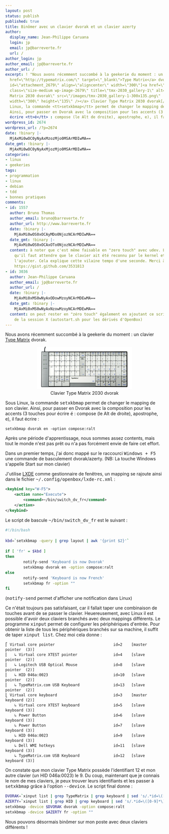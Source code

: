 ```yaml
---
layout: post
status: publish
published: true
title: Binômer avec un clavier dvorak et un clavier azerty
author:
  display_name: Jean-Philippe Caruana
  login: jp
  email: jp@barreverte.fr
  url: /
author_login: jp
author_email: jp@barreverte.fr
author_url: /
excerpt: ! "Nous avons récemment succombé à la geekerie du moment : un clavier <a
  href=\"http://typematrix.com/\" target=\"_blank\">Type Matrix</a> dvorak.\r\n\r\n[caption
  id=\"attachment_2679\" align=\"aligncenter\" width=\"300\"]<a href=\"/images/tmx-2030_gallery-1.png\"><img
  class=\"size-medium wp-image-2679\" title=\"tmx-2030_gallery-1\" alt=\"Clavier Type
  Matrix 2030 dvorak\" src=\"/images/tmx-2030_gallery-1-300x135.png\"
  width=\"300\" height=\"135\" /></a> Clavier Type Matrix 2030 dvorak[/caption]\r\n\r\nSous
  Linux, la commande <tt>setxkbmap</tt> permet de changer le mapping de son clavier.
  Ainsi, pour passer en Dvorak avec la composition pour les accents (3 touches pour
  écrire <tt>é</tt> : compose (le Alt de droite), apostrophe, e), il faut écrire :"
wordpress_id: 2674
wordpress_url: /?p=2674
date: !binary |-
  MjAxMi0wOC0yNyAxMzozMjo0MSArMDIwMA==
date_gmt: !binary |-
  MjAxMi0wOC0yNyAxMjozMjo0MSArMDIwMA==
categories:
- linux
- geekeries
tags:
- programmation
- linux
- debian
- tdd
- bonnes pratiques
comments:
- id: 1557
  author: Bruno Thomas
  author_email: bruno@barreverte.fr
  author_url: http://www.barreverte.fr
  date: !binary |-
    MjAxMi0wOS0xOCAyMDo0NjozNCArMDIwMA==
  date_gmt: !binary |-
    MjAxMi0wOS0xOCAxOTo0NjozNCArMDIwMA==
  content: à noter que c'est même faisable en "zero touch" avec udev. Le souci c'est
    qu'il faut attendre que le clavier ait été reconnu par le kernel et X avant de
    l'ajouter. Cela explique cette vilaine tempo d'une seconde. Merci à @BitardMichael
    https://gist.github.com/3531813
- id: 3036
  author: Jean-Philippe Caruana
  author_email: jp@barreverte.fr
  author_url: /
  date: !binary |-
    MjAxMi0xMS0wNyAxODowMzoyNCArMDEwMA==
  date_gmt: !binary |-
    MjAxMi0xMS0wNyAxNzowMzoyNCArMDEwMA==
  content: on peut rester en "zéro touch" également en ajoutant ce script au démarrage
    de la session X (autostart.sh pour les dérivés d'OpenBox)
---
```

<p>Nous avons récemment succombé à la geekerie du moment : un clavier <a href="http://typematrix.com/" target="_blank">Type Matrix</a> dvorak.</p>
<p align="center"><a href="/images/tmx-2030_gallery-1.png"><img class="size-medium wp-image-2679" title="tmx-2030_gallery-1" alt="Clavier Type Matrix 2030 dvorak" src="/images/tmx-2030_gallery-1-300x135.png" width="300" height="135" /></a>
<br>
Clavier Type Matrix 2030 dvorak</p>

<p>Sous Linux, la commande <tt>setxkbmap</tt> permet de changer le mapping de son clavier. Ainsi, pour passer en Dvorak avec la composition pour les accents (3 touches pour écrire <tt>é</tt> : compose (le Alt de droite), apostrophe, e), il faut écrire :</p>

````
setxkbmap dvorak en -option compose:ralt
````

<p>Après une période d'apprentissage, nous sommes assez contents, mais tout le monde n'est pas prêt ou n'a pas forcément envie de faire cet effort.</p>
<p>Dans un premier temps, j'ai donc mappé sur le raccourci <tt>Windows + F5</tt> une commande de basculement dvorak/azerty. (NB: La touche Windows s'appelle Start sur mon clavier)</p>
<p>J'utilise <a href="http://lxde.org/">LXDE</a> comme gestionnaire de fenêtres, un mapping se rajoute ainsi dans le fichier <tt>~/.config/openbox/lxde-rc.xml</tt> :</p>

````xml
<keybind key="W-F5">
    <action name="Execute">
        <command>~/bin/switch_dv_fr</command>
    </action>
</keybind>
````

<p>Le script de bascule <tt>~/bin/switch_dv_fr</tt> est le suivant :</p>

````bash
#!/bin/bash

kbd=`setxkbmap -query | grep layout | awk '{print $2}'`

if [ 'fr' = $kbd ]
then 
        notify-send 'Keyboard is now Dvorak'
        setxkbmap dvorak en -option compose:ralt
else
        notify-send 'Keyboard is now French'
        setxkbmap fr -option ""
fi
````

<p>(<tt>notify-send</tt> permet d'afficher une notification dans Linux)</p>
<p>Ce n'était toujours pas satisfaisant, car il fallait taper une combinaison de touches avant de se passer le clavier. Heuereusement, avec Linux il est possible d'avoir deux claviers branchés avec deux mappings différents. Le programme <tt>xinput</tt> permet de configurer les périphériques d'entrée. Pour obtenir la liste de tous les périphériques branchés sur sa machine, il suffit de taper <tt>xinput list</tt>. Chez moi cela donne :</p>

````
⎡ Virtual core pointer                          id=2    [master pointer  (3)]
⎜   ↳ Virtual core XTEST pointer                id=4    [slave  pointer  (2)]
⎜   ↳ Logitech USB Optical Mouse                id=8    [slave  pointer  (2)]
⎜   ↳ HID 046a:0023                             id=10   [slave  pointer  (2)]
⎜   ↳ TypeMatrix.com USB Keyboard               id=13   [slave  pointer  (2)]
⎣ Virtual core keyboard                         id=3    [master keyboard (2)]
    ↳ Virtual core XTEST keyboard               id=5    [slave  keyboard (3)]
    ↳ Power Button                              id=6    [slave  keyboard (3)]
    ↳ Power Button                              id=7    [slave  keyboard (3)]
    ↳ HID 046a:0023                             id=9    [slave  keyboard (3)]
    ↳ Dell WMI hotkeys                          id=11   [slave  keyboard (3)]
    ↳ TypeMatrix.com USB Keyboard               id=12   [slave  keyboard (3)]
````

<p>On constate que mon clavier Type Matrix possède l'identifiant 12 et mon autre clavier (un HID 046a:0023) le 9. Du coup, maintenant que je connais le nom de mes claviers, je peux trouver leurs identifiants et les passer à <tt>setxkbmap</tt> grâce à l'option <tt>--device</tt>. Le script final donne :</p>

````bash
DVORAK=`xinput list | grep TypeMatrix | grep keyboard | sed 's/.*id=\([0-9]*\).*/\1/'`
AZERTY=`xinput list | grep HID | grep keyboard | sed 's/.*id=\([0-9]*\).*/\1/'`
setxkbmap -device $DVORAK dvorak -option compose:ralt
setxkbmap -device $AZERTY fr -option ""
````

<p>Nous pouvons désormais binômer sur mon poste avec deux claviers différents !</p>
